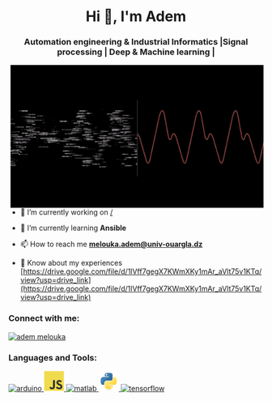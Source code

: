 <h1 align="center">Hi 👋, I'm Adem</h1>
<h3 align="center">Automation engineering & Industrial Informatics |Signal processing | Deep & Machine learning |</h3>
<img align="right" alt="GIF" src="https://github.com/Danuchocoa/Danuchocoa/blob/main/signal-gif-1.gif?raw=true" width="500"/>

- 🔭 I’m currently working on [/](/)

- 🌱 I’m currently learning **Ansible**

- 📫 How to reach me **melouka.adem@univ-ouargla.dz**

- 📄 Know about my experiences [https://drive.google.com/file/d/1lVff7gegX7KWmXKy1mAr_aVlt75v1KTq/view?usp=drive_link](https://drive.google.com/file/d/1lVff7gegX7KWmXKy1mAr_aVlt75v1KTq/view?usp=drive_link)

<h3 align="left">Connect with me:</h3>
<p align="left">
<a href="https://linkedin.com/in/adem melouka" target="blank"><img align="center" src="https://raw.githubusercontent.com/rahuldkjain/github-profile-readme-generator/master/src/images/icons/Social/linked-in-alt.svg" alt="adem melouka" height="30" width="40" /></a>
</p>

<h3 align="left">Languages and Tools:</h3>
<p align="left"> <a href="https://www.arduino.cc/" target="_blank" rel="noreferrer"> <img src="https://cdn.worldvectorlogo.com/logos/arduino-1.svg" alt="arduino" width="40" height="40"/> </a> <a href="https://developer.mozilla.org/en-US/docs/Web/JavaScript" target="_blank" rel="noreferrer"> <img src="https://raw.githubusercontent.com/devicons/devicon/master/icons/javascript/javascript-original.svg" alt="javascript" width="40" height="40"/> </a> <a href="https://www.mathworks.com/" target="_blank" rel="noreferrer"> <img src="https://upload.wikimedia.org/wikipedia/commons/2/21/Matlab_Logo.png" alt="matlab" width="40" height="40"/> </a> <a href="https://www.python.org" target="_blank" rel="noreferrer"> <img src="https://raw.githubusercontent.com/devicons/devicon/master/icons/python/python-original.svg" alt="python" width="40" height="40"/> </a> <a href="https://www.tensorflow.org" target="_blank" rel="noreferrer"> <img src="https://www.vectorlogo.zone/logos/tensorflow/tensorflow-icon.svg" alt="tensorflow" width="40" height="40"/> </a> </p>
